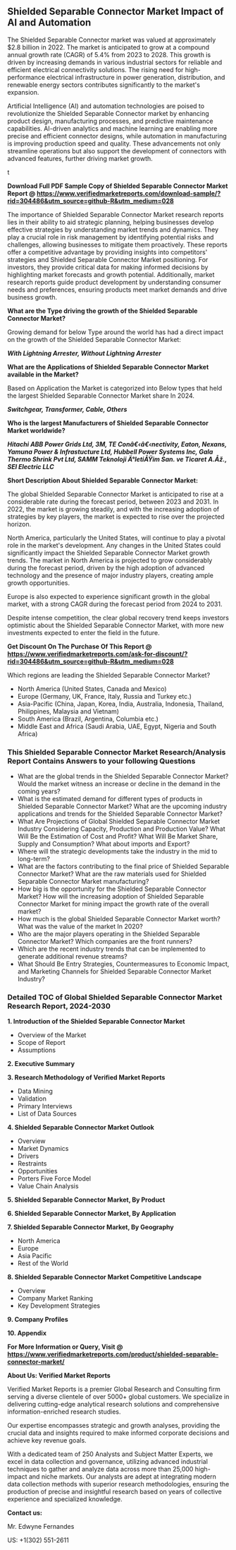 <h2>Shielded Separable Connector Market Impact of AI and Automation</h2><p>The Shielded Separable Connector market was valued at approximately $2.8 billion in 2022. The market is anticipated to grow at a compound annual growth rate (CAGR) of 5.4% from 2023 to 2028. This growth is driven by increasing demands in various industrial sectors for reliable and efficient electrical connectivity solutions. The rising need for high-performance electrical infrastructure in power generation, distribution, and renewable energy sectors contributes significantly to the market's expansion.</p><p>Artificial Intelligence (AI) and automation technologies are poised to revolutionize the Shielded Separable Connector market by enhancing product design, manufacturing processes, and predictive maintenance capabilities. AI-driven analytics and machine learning are enabling more precise and efficient connector designs, while automation in manufacturing is improving production speed and quality. These advancements not only streamline operations but also support the development of connectors with advanced features, further driving market growth.</p>t</p><p id="" class=""><strong>Download Full PDF Sample Copy of Shielded Separable Connector Market Report @ <a href="https://www.verifiedmarketreports.com/download-sample/?rid=304486&utm_source=github-R&utm_medium=028" target="_blank">https://www.verifiedmarketreports.com/download-sample/?rid=304486&utm_source=github-R&utm_medium=028</a></strong></p><p>The importance of&nbsp;Shielded Separable Connector Market research reports lies in their ability to aid strategic planning, helping businesses develop effective strategies by understanding market trends and dynamics. They play a crucial role in risk management by identifying potential risks and challenges, allowing businesses to mitigate them proactively. These reports offer a competitive advantage by providing insights into competitors' strategies and Shielded Separable Connector Market positioning. For investors, they provide critical data for making informed decisions by highlighting market forecasts and growth potential. Additionally, market research reports guide product development by understanding consumer needs and preferences, ensuring products meet market demands and drive business growth.</p><p><strong>What are the&nbsp;Type driving the growth of the Shielded Separable Connector Market?</strong></p><p id="" class="">Growing demand for below Type around the world has had a direct impact on the growth of the Shielded Separable Connector Market:</p><em><strong>With Lightning Arrester, Without Lightning Arrester</strong></em></p><strong>What are the&nbsp;Applications&nbsp;of Shielded Separable Connector Market available in the Market?</strong></p><p id="" class="">Based on Application the Market is categorized into Below types that held the largest Shielded Separable Connector Market share In 2024.</p><em><strong>Switchgear, Transformer, Cable, Others</strong></em></p><strong>Who is the largest Manufacturers of Shielded Separable Connector Market worldwide?</strong></p><p><em><strong>Hitachi ABB Power Grids Ltd, 3M, TE Conâ€‹â€‹nectivity, Eaton, Nexans, Yamuna Power & Infrastucture Ltd, Hubbell Power Systems Inc, Gala Thermo Shrink Pvt Ltd, SAMM Teknoloji Ä°letiÅŸim San. ve Ticaret A.Åž., SEI Electric LLC</strong></em></p><p id="" class=""><strong>Short Description About Shielded Separable Connector Market:</strong></p><p>The global Shielded Separable Connector Market is anticipated to rise at a considerable rate during the forecast period, between 2023 and 2031. In 2022, the market is growing steadily, and with the increasing adoption of strategies by key players, the market is expected to rise over the projected horizon.</p><p>North America, particularly the United States, will continue to play a pivotal role in the market's development. Any changes in the United States could significantly impact the Shielded Separable Connector Market growth trends. The market in North America is projected to grow considerably during the forecast period, driven by the high adoption of advanced technology and the presence of major industry players, creating ample growth opportunities.</p><p>Europe is also expected to experience significant growth in the global market, with a strong CAGR during the forecast period from 2024 to 2031.</p><p>Despite intense competition, the clear global recovery trend keeps investors optimistic about the Shielded Separable Connector Market, with more new investments expected to enter the field in the future.</p><p id="" class=""><strong>Get Discount On The Purchase Of This Report @ <a href="https://www.verifiedmarketreports.com/ask-for-discount/?rid=304486&utm_source=github-R&utm_medium=028" target="_blank">https://www.verifiedmarketreports.com/ask-for-discount/?rid=304486&utm_source=github-R&utm_medium=028</a></strong></p>Which regions are leading the Shielded Separable Connector Market?</p><ul><li>North America (United States, Canada and Mexico)</li><li>Europe (Germany, UK, France, Italy, Russia and Turkey etc.)</li><li>Asia-Pacific (China, Japan, Korea, India, Australia, Indonesia, Thailand, Philippines, Malaysia and Vietnam)</li><li>South America (Brazil, Argentina, Columbia etc.)</li><li>Middle East and Africa (Saudi Arabia, UAE, Egypt, Nigeria and South Africa)</li></ul><h3 id="" class="">This Shielded Separable Connector Market Research/Analysis Report Contains Answers to your following Questions</h3><ul><li>What are the global trends in the Shielded Separable Connector Market? Would the market witness an increase or decline in the demand in the coming years?</li><li>What is the estimated demand for different types of products in Shielded Separable Connector Market? What are the upcoming industry applications and trends for the Shielded Separable Connector Market?</li><li>What Are Projections of Global Shielded Separable Connector Market Industry Considering Capacity, Production and Production Value? What Will Be the Estimation of Cost and Profit? What Will Be Market Share, Supply and Consumption? What about imports and Export?</li><li>Where will the strategic developments take the industry in the mid to long-term?</li><li>What are the factors contributing to the final price of Shielded Separable Connector Market? What are the raw materials used for Shielded Separable Connector Market manufacturing?</li><li>How big is the opportunity for the Shielded Separable Connector Market? How will the increasing adoption of Shielded Separable Connector Market for mining impact the growth rate of the overall market?</li><li>How much is the global Shielded Separable Connector Market worth? What was the value of the market In 2020?</li><li>Who are the major players operating in the Shielded Separable Connector Market? Which companies are the front runners?</li><li>Which are the recent industry trends that can be implemented to generate additional revenue streams?</li><li>What Should Be Entry Strategies, Countermeasures to Economic Impact, and Marketing Channels for Shielded Separable Connector Market Industry?</li></ul><h3 id="" class="">Detailed TOC of Global Shielded Separable Connector Market Research Report, 2024-2030</h3><p id="" class=""><strong>1. Introduction of the Shielded Separable Connector Market</strong></p><ul><li>Overview of the Market</li><li>Scope of Report</li><li>Assumptions</li></ul><p id="" class=""><strong>2. Executive Summary</strong></p><p id="" class=""><strong>3. Research Methodology of Verified Market Reports</strong></p><ul><li>Data Mining</li><li>Validation</li><li>Primary Interviews</li><li>List of Data Sources</li></ul><p id="" class=""><strong>4. Shielded Separable Connector Market Outlook</strong></p><ul><li>Overview</li><li>Market Dynamics</li><li>Drivers</li><li>Restraints</li><li>Opportunities</li><li>Porters Five Force Model</li><li>Value Chain Analysis</li></ul><p id="" class=""><strong>5. Shielded Separable Connector Market, By Product</strong></p><p id="" class=""><strong>6. Shielded Separable Connector Market, By Application</strong></p><p id="" class=""><strong>7. Shielded Separable Connector Market, By Geography</strong></p><ul><li>North America</li><li>Europe</li><li>Asia Pacific</li><li>Rest of the World</li></ul><p id="" class=""><strong>8. Shielded Separable Connector Market Competitive Landscape</strong></p><ul><li>Overview</li><li>Company Market Ranking</li><li>Key Development Strategies</li></ul><p id="" class=""><strong>9. Company Profiles</strong></p><p id="" class=""><strong>10. Appendix</strong></p><p id="" class=""><strong>For More Information or Query, Visit @ <a href="https://www.verifiedmarketreports.com/product/shielded-separable-connector-market/" target="_blank">https://www.verifiedmarketreports.com/product/shielded-separable-connector-market/</a></strong></p><p id="" class=""><strong>About Us: Verified Market Reports</strong></p><p id="" class="">Verified Market Reports is a premier Global Research and Consulting firm serving a diverse clientele of over 5000+ global customers. We specialize in delivering cutting-edge analytical research solutions and comprehensive information-enriched research studies.</p><p id="" class="">Our expertise encompasses strategic and growth analyses, providing the crucial data and insights required to make informed corporate decisions and achieve key revenue goals.</p><p id="" class="">With a dedicated team of 250 Analysts and Subject Matter Experts, we excel in data collection and governance, utilizing advanced industrial techniques to gather and analyze data across more than 25,000 high-impact and niche markets. Our analysts are adept at integrating modern data collection methods with superior research methodologies, ensuring the production of precise and insightful research based on years of collective experience and specialized knowledge.</p><p id="" class=""><strong>Contact us:</strong></p><p id="" class="">Mr. Edwyne Fernandes</p><p id="" class="">US: +1(302) 551-2611</p>